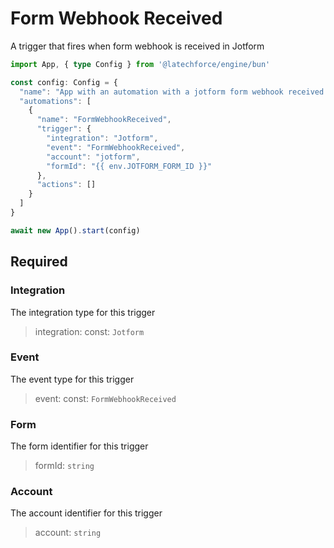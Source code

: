 # Form Webhook Received

A trigger that fires when form webhook is received in Jotform

```ts
import App, { type Config } from '@latechforce/engine/bun'

const config: Config = {
  "name": "App with an automation with a jotform form webhook received trigger",
  "automations": [
    {
      "name": "FormWebhookReceived",
      "trigger": {
        "integration": "Jotform",
        "event": "FormWebhookReceived",
        "account": "jotform",
        "formId": "{{ env.JOTFORM_FORM_ID }}"
      },
      "actions": []
    }
  ]
}

await new App().start(config)
```
## Required

### Integration

The integration type for this trigger
>integration: const: `Jotform`

### Event

The event type for this trigger
>event: const: `FormWebhookReceived`

### Form

The form identifier for this trigger
>formId: `string`

### Account

The account identifier for this trigger
>account: `string`

